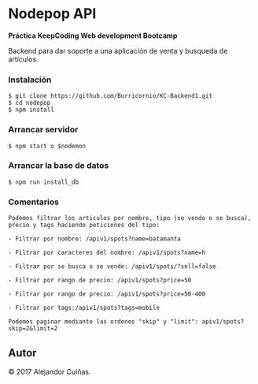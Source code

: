 # Nodepop API

**Práctica KeepCoding Web development Bootcamp**

Backend para dar soporte a una aplicación de venta y busqueda de artículos.

### Instalación

	$ git clone https://github.com/Burricornio/KC-Backend1.git
	$ cd nodepop
	$ npm install
      
### Arrancar servidor
	$ npm start o $nodemon
      
### Arrancar la base de datos
	$ npm run install_db
	
### Comentarios

    Podemos filtrar los articulos por nombre, tipo (se vendo o se busca), precio y tags haciendo peticiones del tipo:

    - Filtrar por nombre: /apiv1/spots?name=batamanta

    - Filtrar por caracteres del nombre: /apiv1/spots?name=h

    - Filtrar por se busca o se vende: /apiv1/spots/?sell=false

    - Filtrar por rango de precio: /apiv1/spots?price=50

    - Filtrar por rango de precio: /apiv1/spots?price=50-400

    - Filtrar por tags:/apiv1/spots?tags=mobile

    Podemos paginar mediante las ordenes "skip" y "limit": apiv1/spots?skip=2&limit=2


## Autor

&copy; 2017 Alejandor Cuiñas.